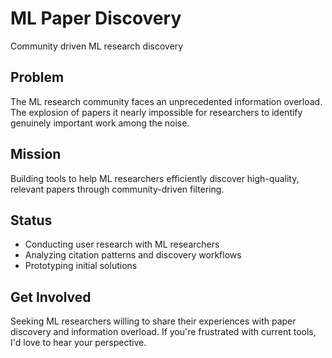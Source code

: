 # ML Paper Discovery
Community driven ML research discovery

## Problem

The ML research community faces an unprecedented information overload. The explosion of papers it nearly impossible for researchers to identify genuinely important work among the noise.

## Mission

Building tools to help ML researchers efficiently discover high-quality, relevant papers through community-driven filtering.

## Status
	
- Conducting user research with ML researchers
- Analyzing citation patterns and discovery workflows
- Prototyping initial solutions

## Get Involved

Seeking ML researchers willing to share their experiences with paper discovery and information overload. If you're frustrated with current tools, I'd love to hear your perspective.
